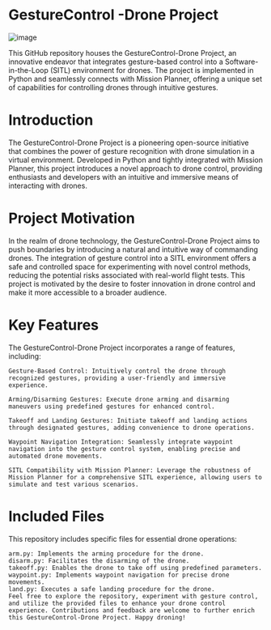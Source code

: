 # GestureControl -Drone Project

![image](https://github.com/CaptHarsh/GestureControl--Drone-Project/assets/117205669/e027f2ef-162a-418f-ad8f-be3db6f46b26)


This GitHub repository houses the GestureControl-Drone Project, an innovative endeavor that integrates gesture-based control into a Software-in-the-Loop (SITL) environment for drones. The project is implemented in Python and seamlessly connects with Mission Planner, offering a unique set of capabilities for controlling drones through intuitive gestures.

# Introduction
The GestureControl-Drone Project is a pioneering open-source initiative that combines the power of gesture recognition with drone simulation in a virtual environment. Developed in Python and tightly integrated with Mission Planner, this project introduces a novel approach to drone control, providing enthusiasts and developers with an intuitive and immersive means of interacting with drones.

# Project Motivation
In the realm of drone technology, the GestureControl-Drone Project aims to push boundaries by introducing a natural and intuitive way of commanding drones. The integration of gesture control into a SITL environment offers a safe and controlled space for experimenting with novel control methods, reducing the potential risks associated with real-world flight tests. This project is motivated by the desire to foster innovation in drone control and make it more accessible to a broader audience.

# Key Features
The GestureControl-Drone Project incorporates a range of features, including:

    Gesture-Based Control: Intuitively control the drone through recognized gestures, providing a user-friendly and immersive experience.

    Arming/Disarming Gestures: Execute drone arming and disarming maneuvers using predefined gestures for enhanced control.

    Takeoff and Landing Gestures: Initiate takeoff and landing actions through designated gestures, adding convenience to drone operations.

    Waypoint Navigation Integration: Seamlessly integrate waypoint navigation into the gesture control system, enabling precise and automated drone movements.

    SITL Compatibility with Mission Planner: Leverage the robustness of Mission Planner for a comprehensive SITL experience, allowing users to simulate and test various scenarios.

# Included Files
This repository includes specific files for essential drone operations:

    arm.py: Implements the arming procedure for the drone.
    disarm.py: Facilitates the disarming of the drone.
    takeoff.py: Enables the drone to take off using predefined parameters.
    waypoint.py: Implements waypoint navigation for precise drone movements.
    land.py: Executes a safe landing procedure for the drone.
    Feel free to explore the repository, experiment with gesture control, and utilize the provided files to enhance your drone control experience. Contributions and feedback are welcome to further enrich this GestureControl-Drone Project. Happy droning!
